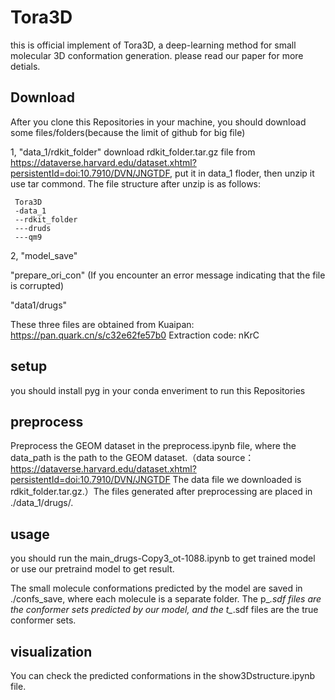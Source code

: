 # Tora3D
this is official implement of Tora3D, a deep-learning method for small molecular 3D conformation generation. please read our paper for more detials.

## Download 
After you clone this Repositories in your machine, you should download some files/folders(because the limit of github for big file)
  
1, "data_1/rdkit_folder"   download rdkit_folder.tar.gz file from https://dataverse.harvard.edu/dataset.xhtml?persistentId=doi:10.7910/DVN/JNGTDF, put it in data_1 floder, then unzip it use tar commond. The file structure after unzip is as follows:
  
     Tora3D
     -data_1
     --rdkit_folder
     ---druds
     ---qm9
2,
  "model_save"      
  
  "prepare_ori_con"       (If you encounter an error message indicating that the file is corrupted)
  
  "data1/drugs"
  
  These three files are obtained from Kuaipan:
        https://pan.quark.cn/s/c32e62fe57b0
        Extraction code: nKrC
  
## setup
you should install pyg in your conda enveriment to run this Repositories

## preprocess
Preprocess the GEOM dataset in the preprocess.ipynb file, where the data_path is the path to the GEOM dataset.（data source：https://dataverse.harvard.edu/dataset.xhtml?persistentId=doi:10.7910/DVN/JNGTDF The data file we downloaded is rdkit_folder.tar.gz.）The files generated after preprocessing are placed in ./data_1/drugs/.

## usage
you should run the main_drugs-Copy3_ot-1088.ipynb to get trained model or use our pretraind model to get result.

The small molecule conformations predicted by the model are saved in ./confs_save, where each molecule is a separate folder. The p_*.sdf files are the conformer sets predicted by our model, and the t_*.sdf files are the true conformer sets.

## visualization
You can check the predicted conformations in the show3Dstructure.ipynb file.

